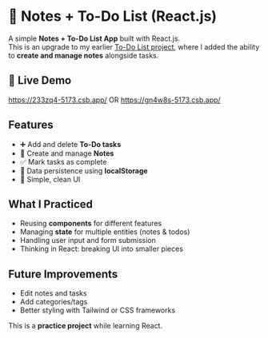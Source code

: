 # 📝 Notes + To-Do List (React.js)

A simple **Notes + To-Do List App** built with React.js.  
This is an upgrade to my earlier [To-Do List project](https://github.com/jaleel1122/simple-ToDo-list), where I added the ability to **create and manage notes** alongside tasks.


## 🔗 Live Demo
https://233zq4-5173.csb.app/
OR
https://gn4w8s-5173.csb.app/


##  Features
- ➕ Add and delete **To-Do tasks**
- 📝 Create and manage **Notes**
- ✅ Mark tasks as complete
- 💾 Data persistence using **localStorage**
- 🎨 Simple, clean UI


## What I Practiced
- Reusing **components** for different features
- Managing **state** for multiple entities (notes & todos)
- Handling user input and form submission
- Thinking in React: breaking UI into smaller pieces


## Future Improvements
- Edit notes and tasks
- Add categories/tags
- Better styling with Tailwind or CSS frameworks


This is a **practice project** while learning React.  
